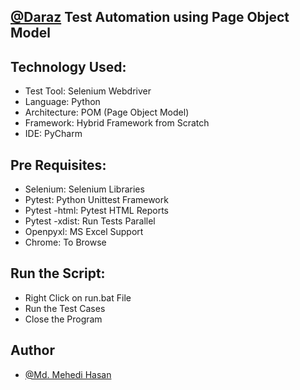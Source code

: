 ## [@Daraz](https://www.daraz.com.bd/) Test Automation using Page Object Model

## Technology Used:
- Test Tool:  Selenium Webdriver 
- Language: Python  
- Architecture: POM (Page Object Model)
- Framework: Hybrid Framework from Scratch
- IDE: PyCharm

## Pre Requisites:
  
- Selenium: Selenium Libraries
- Pytest: Python Unittest Framework
- Pytest -html: Pytest HTML Reports
- Pytest -xdist: Run Tests Parallel
- Openpyxl: MS Excel Support
- Chrome: To Browse

## Run the Script:
- Right Click on run.bat File
- Run the Test Cases
- Close the Program

## Author

- [@Md. Mehedi Hasan](https://github.com/mehedi9021)
